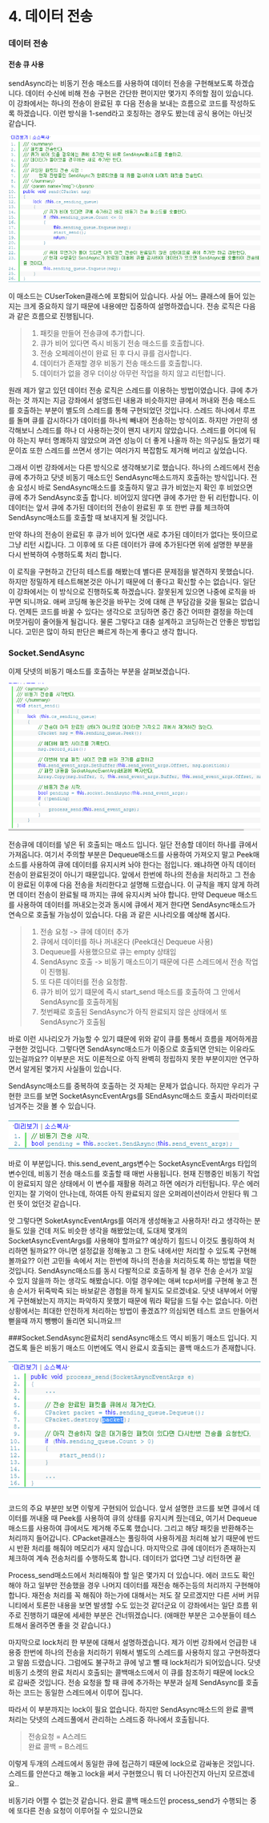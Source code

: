 # 4. 데이터 전송

### 데이터 전송
#### 전송 큐 사용
sendAsync라는 비동기 전송 매소드를 사용하여 데이터 전송을 구현해보도록 하겠습니다.
데이터 수신에 비해 전송 구현은 간단한 편이지만 몇가지 주의할 점이 있습니다.
이 강좌에서는 하나의 전송이 완료된 후 다음 전송을 보내는 흐름으로 코드를 작성하도록 하겠습니다.
이런 방식을 1-send라고 호칭하는 경우도 봤는데 공식 용어는 아닌것 같습니다.


![screensh](./resources/4_1.PNG)

이 매소드는 CUserToken클래스에 포함되어 있습니다.
사실 어느 클래스에 들어 있는지는 크게 중요하지 않기 때문에 내용에만 집중하여 설명하겠습니다.
전송 로직은 다음과 같은 흐름으로 진행됩니다.

>1. 패킷을 만들어 전송큐에 추가합니다.
>2. 큐가 비어 있다면 즉시 비동기 전송 매소드를 호출합니다.
>3. 전송 오페레이션이 완료 된 후 다시 큐를 검사합니다.
>4. 데이터가 존재할 경우 비동기 전송 매소드를 호출합니다.
>5. 데이터가 없을 경우 더이상 아무런 작업을 하지 않고 리턴합니다.


원래 제가 알고 있던 데이터 전송 로직은 스레드를 이용하는 방법이였습니다.
큐에 추가하는 것 까지는 지금 강좌에서 설명드린 내용과 비슷하지만
큐에서 꺼내와 전송 매소드를 호출하는 부분이 별도의 스레드를 통해 구현되었던 것입니다.
스레드 하나에서 루프를 돌며 큐를 감시하다가 데이터를 하나씩 빼내어 전송하는 방식이죠.
하지만 가만히 생각해보니 스레드를 하나 더 사용하는것이 왠지 내키지 않았습니다.
스레드를 어디에 둬야 하는지 부터 명쾌하지 않았으며
과연 성능이 더 좋게 나올까 하는 의구심도 들었기 때문이죠
또한 스레드를 쓰면서 생기는 여러가지 복잡함도 제거해 버리고 싶었습니다.

그래서 이번 강좌에서는 다른 방식으로 생각해보기로 했습니다.
하나의 스레드에서 전송큐에 추가하고 닷넷 비동기 매소드인 SendAsync매소드까지 호출하는 방식입니다.
전송 요성시 바로 SendAsync매소드를 호출하지 말고 큐가 비었는지 확인 후 비었으면 큐에 추가 SendAsync호출 합니다.
비어있지 않다면 큐에 추가만 한 뒤 리턴합니다.
이 데이터는 앞서 큐에 추가된 데이터의 전송이 완료된 후 또 한번 큐를 체크하여 SendAsync매소드를 호출할 때 보내지게 될 것입니다.

만약 하나의 전송이 완료된 후 큐가 비어 있다면 새로 추가된 데이터가 없다는 뜻이므로 그냥 리턴 시킵니다. 그 이후에 또 다른 데이터가 큐에 추가된다면 위에 설명한 부분을 다시 반복하여 수행하도록 처리 합니다.

이 로직을 구현하고 간단히 테스트를 해봤는데 별다른 문제점을 발견하지 못했습니다.
하지만 정밀하게 테스트해본것은 아니기 때문에 더 좋다고 확신할 수는 없습니다.
일단 이 강좌에서는 이 방식으로 진행하도록 하겠습니다. 잘못된게 있으면 나중에 로직을 바꾸면 되니까요.
애써 코딩해 놓은것을 바꾸는 것에 대해 큰 부담감을 갖을 필요는 없습니다. 
언제든 코드를 바꿀 수 있다는 생각으로 코딩하면 중간 중간 어떠한 결정을 하는데 머뭇거림이 줄어들게 될겁니다.
물론 그렇다고 대충 설계하고 코딩하는건 안좋은 방법입니다. 고민은 많이 하되 판단은 빠르게 하는게 좋다고 생각 합니다.


### Socket.SendAsync
이제 닷넷의 비동기 매소드를 호출하는 부분을 살펴보겠습니다.

![screensh](./resources/4_2.PNG)

전송큐에 데이터를 넣은 뒤 호출되는 매소드 입니다.
일단 전송할 데이터 하나를 큐에서 가져옵니다. 여기서 주의할 부분은 Dequeue매소드를 사용하여 가져오지 말고
Peek매소드를 사용하여 큐에 데이터를 유지시켜 놔야 한다는 점입니다.
왜냐하면 아직 데이터 전송이 완료된것이 아니기 때문입니다.
앞에서 한번에 하나의 전송을 처리하고 그 전송이 완료된 이후에 다음 전송을 처리한다고 설명해 드렸습니다.
이 규칙을 깨지 않게 하려면 데이터 전송이 완료될 때 까지는 큐에 유지시켜 놔야 합니다.
만약 Dequeue 매소드를 사용하여 데이터를 꺼내오는것과 동시에 큐에서 제거 한다면 SendAsync매소드가 연속으로 호출될 가능성이 있습니다.
다음 과 같은 시나리오를 예상해 봅시다.

> 1. 전송 요청 -> 큐에 데이터 추가
> 2. 큐에서 데이터를 하나 꺼내온다 (Peek대신 Dequeue 사용)
> 3. Dequeue를 사용했으므로 큐는 empty 상태임
> 4. SendAsync 호출 -> 비동기 매소드이기 때문에 다른 스레드에서 전송 작업이 진행됨.
> 5. 또 다른 데이터를 전송 요청함.
> 6. 큐가 비어 있기 떄문에 즉시 start_send 매소드를 호출하여 그 안에서 SendAsync를 호출하게됨
> 7. 첫번째로 호출된 SendAsync가 아직 완료되지 않은 상태에서 또 SendAsync가 호출됨

바로 이런 시나리오가 가능할 수 있기 떄문에 위와 같이 큐를 통해서 흐름을 제어하게끔 구현한 것입니다.
그렇다면 SendAsync매소드가 이중으로 호출되면 안되는 이유라도 있는걸까요??
이부분은 저도 이론적으로 아직 완벽히 정립하지 못한 부분이지만 연구하면서 알게된 몇가지 사실들이 있습니다.

SendAsync매소드를 중복하여 호출하는 것 자체는 문제가 없습니다.
하지만 우리가 구현한 코드를 보면 SocketAsyncEventArgs를 SEndAsync매소드 호출시 파라미터로 넘겨주는 것을 볼 수 있습니다.

![screensh](./resources/4_3.PNG)

바로 이 부분입니다. this.send_event_args변수는 SocketAsyncEventArgs 타입의 변수인데,
비동기 전송 매소드를 호출할 때 매번 사용됩니다.
현재 진행중인 비동기 작업이 완료되지 않은 상태에서 이 변수를 재활용 하려고 하면 에러가 리턴됩니다.
무슨 에러인지는 잘 기억이 안나는데, 하여튼 아직 완료되지 않은 오퍼레이션이라서 안된다 뭐 그런 뜻이 었던것 같습니다.

앗 그렇다면 SoketAsyncEventArgs를 여러개 생성해놓고 사용하자! 라고 생각하는 분들도 있을 건데
저도 비슷한 생각을 해봤었는데, 도대체 몇개의 SocketAsyncEventArgs를 사용해야 할까요??
예상하기 힘드니 이것도 풀링하여 처리하면 될까요??
아니면 설정값을 정해놓고 그 한도 내에서만 처리할 수 있도록 구현해 볼까요??
이런 고민들 속에서 저는 한번에 하나의 전송을 처리하도록 하는 방법을 택한 것입니다.
SendAsync매소드를 동시 다발적으로 호출하게 될 경우 전송 순서가 꼬일 수 있지 않을까 하는 생각도 해봤습니다.
이럴 경우에는 애써 tcp서버를 구현해 놓고 전송 순서가 뒤죽박죽 되는 바보같은 경험을 하게 될지도 모르겠네요.
닷넷 내부에서 어떻게 구현해놨는지 까지는 파악하지 못했기 때문에 뭐라 확답을 드릴 수는 없습니다.
이런 상황에서는 최대한 안전하게 처리하는 방법이 좋겠죠??
의심되면 테스트 코드 만들어서 뻗을때 까지 뺑뺑이 돌리면 되니까요.!!!


###Socket.SendAsync완료처리
sendAsync매소드 역시 비동기 매소드 입니다. 지겹도록 들은 비동기 매소드 이번에도 역시 완료시 호출되는 콜백 매소드가 존재합니다.


![screensh](./resources/4_4.PNG)

코드의 주요 부분만 보면 이렇게 구현되어 있습니다.
앞서 설명한 코드를 보면 큐에서 데이터를 꺼내올 때 Peek를 사용하여 큐의 상태를 유지시켜 줬는데요,
여기서 Dequeue매소드를 사용하여 큐에서도 제거해 주도록 했습니다. 그리고 해당 패킷을 반환해주는 처리까지 들어갑니다.
CPacket클래스는 풀링하여 사용하게끔 처리해 놨기 때문에 반드시 반환 처리를 해줘야 메모리가 새지 않습니다.
마지막으로 큐에 데이터가 존재하는지 체크하여 계속 전송처리를 수행하도록 합니다. 데이터가 없다면 그냥 리턴하면 끝

Process_send매소드에서 처리해줘야 할 일은 몇가지 더 있습니다.
에러 코드도 확인해야 하고 일부만 전송했을 경우 나머지 데이터를 재전송 해주는등의 처리까지 구현해야 합니다.
재전송 처리를 꼭 해줘야 하는가에 대해서는 저도 잘 모르겠지만 다른 서버 커뮤니티에서 토론한 내용을 보면 발생할 수도 있는것 같더군요
이 강좌에서는 일단 흐름 위주로 진행하기 떄문에 세세한 부분은 건너뛰겠습니다.
(애매한 부분은 고수분들이 테스트해서 올려주면 좋을 것 같습니다.)

마지막으로 lock처리 한 부분에 대해서 설명하겠습니다.
제가 이번 강좌에서 언급한 내용중 한번에 하나의 전송을 처리하기 위해서
별도의 스레드를 사용하지 않고 구현하겠다고 말씀 드렸습니다.
그럼에도 불구하고 큐에 넣고 뺄 때 lock처리가 되어있습니다.
닷넷 비동기 소켓의 완료 처리시 호출되는 콜백매소드에서 이 큐를 참조하기 때문에 lock으로 감싸준 것입니다.
전송 요청을 할 때 큐에 추가하는 부분과 실제 SendAsync를 호출하는 코드는 동일한 스레드에서 이루어 집니다.

따라서 이 부분까지는 lock이 필요 없습니다.
하지만 SendAsync매소드의 완료 콜백 처리는 닷넷의 스레드풀에서 관리하는 스레드중 하나에서 호출됩니다.

> 전송요청 = A스레드<br>
> 완료 콜백 = B스레드

이렇게 두개의 스레드에서 동일한 큐에 접근하기 때문에 lock으로 감싸놓은 것입니다.
스레드를 안쓴다고 해놓고 lock을 써서 구현했으니 뭐 더 나아진건지 아닌지 모르겠네요..

비동기라 어쩔 수 없는것 같습니다.
완료 콜백 매소드인 process_send가 수행되는 중에 또다른 전송 요청이 이루어질 수 있으니깐요
